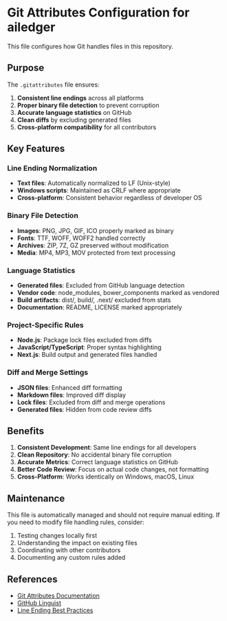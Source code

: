 # Git Attributes Configuration for ailedger

This file configures how Git handles files in this repository.

## Purpose

The `.gitattributes` file ensures:
1. **Consistent line endings** across all platforms
2. **Proper binary file detection** to prevent corruption
3. **Accurate language statistics** on GitHub
4. **Clean diffs** by excluding generated files
5. **Cross-platform compatibility** for all contributors

## Key Features

### Line Ending Normalization
- **Text files**: Automatically normalized to LF (Unix-style)
- **Windows scripts**: Maintained as CRLF where appropriate
- **Cross-platform**: Consistent behavior regardless of developer OS

### Binary File Detection
- **Images**: PNG, JPG, GIF, ICO properly marked as binary
- **Fonts**: TTF, WOFF, WOFF2 handled correctly
- **Archives**: ZIP, 7Z, GZ preserved without modification
- **Media**: MP4, MP3, MOV protected from text processing

### Language Statistics
- **Generated files**: Excluded from GitHub language detection
- **Vendor code**: node_modules, bower_components marked as vendored
- **Build artifacts**: dist/, build/, .next/ excluded from stats
- **Documentation**: README, LICENSE marked appropriately

### Project-Specific Rules
- **Node.js**: Package lock files excluded from diffs
- **JavaScript/TypeScript**: Proper syntax highlighting
- **Next.js**: Build output and generated files handled

### Diff and Merge Settings
- **JSON files**: Enhanced diff formatting
- **Markdown files**: Improved diff display
- **Lock files**: Excluded from diff and merge operations
- **Generated files**: Hidden from code review diffs

## Benefits

1. **Consistent Development**: Same line endings for all developers
2. **Clean Repository**: No accidental binary file corruption
3. **Accurate Metrics**: Correct language statistics on GitHub
4. **Better Code Review**: Focus on actual code changes, not formatting
5. **Cross-Platform**: Works identically on Windows, macOS, Linux

## Maintenance

This file is automatically managed and should not require manual editing.
If you need to modify file handling rules, consider:

1. Testing changes locally first
2. Understanding the impact on existing files
3. Coordinating with other contributors
4. Documenting any custom rules added

## References

- [Git Attributes Documentation](https://git-scm.com/docs/gitattributes)
- [GitHub Linguist](https://github.com/github/linguist)
- [Line Ending Best Practices](https://docs.github.com/en/github/using-git/configuring-git-to-handle-line-endings)
